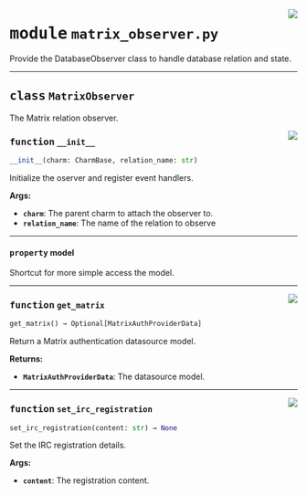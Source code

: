 <!-- markdownlint-disable -->

<a href="../src/matrix_observer.py#L0"><img align="right" style="float:right;" src="https://img.shields.io/badge/-source-cccccc?style=flat-square"></a>

# <kbd>module</kbd> `matrix_observer.py`
Provide the DatabaseObserver class to handle database relation and state. 



---

## <kbd>class</kbd> `MatrixObserver`
The Matrix relation observer. 

<a href="../src/matrix_observer.py#L24"><img align="right" style="float:right;" src="https://img.shields.io/badge/-source-cccccc?style=flat-square"></a>

### <kbd>function</kbd> `__init__`

```python
__init__(charm: CharmBase, relation_name: str)
```

Initialize the oserver and register event handlers. 



**Args:**
 
 - <b>`charm`</b>:  The parent charm to attach the observer to. 
 - <b>`relation_name`</b>:  The name of the relation to observe 


---

#### <kbd>property</kbd> model

Shortcut for more simple access the model. 



---

<a href="../src/matrix_observer.py#L47"><img align="right" style="float:right;" src="https://img.shields.io/badge/-source-cccccc?style=flat-square"></a>

### <kbd>function</kbd> `get_matrix`

```python
get_matrix() → Optional[MatrixAuthProviderData]
```

Return a Matrix authentication datasource model. 



**Returns:**
 
 - <b>`MatrixAuthProviderData`</b>:  The datasource model. 

---

<a href="../src/matrix_observer.py#L55"><img align="right" style="float:right;" src="https://img.shields.io/badge/-source-cccccc?style=flat-square"></a>

### <kbd>function</kbd> `set_irc_registration`

```python
set_irc_registration(content: str) → None
```

Set the IRC registration details. 



**Args:**
 
 - <b>`content`</b>:  The registration content. 


